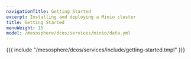 ```yaml
---
navigationTitle: Getting Started
excerpt: Installing and deploying a Minio cluster
title: Getting Started
menuWeight: 15
model: /mesosphere/dcos/services/minio/data.yml
---
```



{{{ include "/mesosphere/dcos/services/include/getting-started.tmpl" }}}
